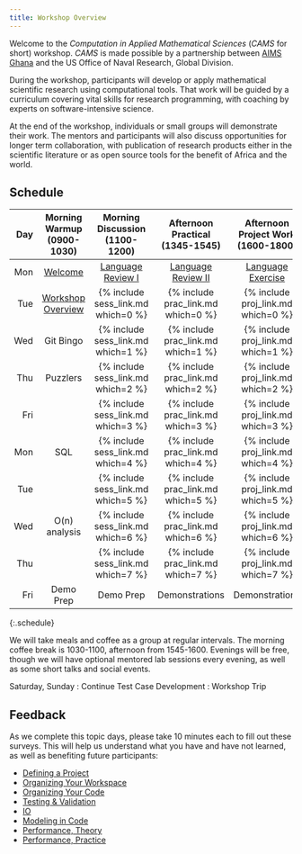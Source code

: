 ```yaml
---
title: Workshop Overview
---
```

Welcome to the *Computation in Applied Mathematical Sciences* (*CAMS* for short)
workshop. *CAMS* is made possible by a partnership between
[AIMS Ghana]({{site.aimsghurl}}) and the US Office of Naval Research, Global Division.

During the workshop, participants will develop or apply mathematical scientific
research using computational tools.  That work will be guided by a curriculum
covering vital skills for research programming, with coaching by experts on
software-intensive science.

At the end of the workshop, individuals or small groups will demonstrate their
work. The mentors and participants will also discuss opportunities for longer
term collaboration, with publication of research products either in the
scientific literature or as open source tools for the benefit of Africa and the
world.

## Schedule

| Day |      Morning Warmup (0900-1030)       |   Morning Discussion (1100-1200)   |  Afternoon Practical (1345-1545)   |   Afternoon Project Work (1600-1800)   |
|----:|:-------------------------------------:|:----------------------------------:|:----------------------------------:|:--------------------------------------:|
| Mon |      [Welcome](warmup/opening/)       |  [Language Review I](reviews/AM/)  | [Language Review II](reviews/PM/)  | [Language Exercise](reviews/exercise/) |
| Tue | [Workshop Overview](warmup/overview/) | {% include sess_link.md which=0 %} | {% include prac_link.md which=0 %} |   {% include proj_link.md which=0 %}   |
| Wed |               Git Bingo               | {% include sess_link.md which=1 %} | {% include prac_link.md which=1 %} |   {% include proj_link.md which=1 %}   |
| Thu |               Puzzlers                | {% include sess_link.md which=2 %} | {% include prac_link.md which=2 %} |   {% include proj_link.md which=2 %}   |
| Fri |                                       | {% include sess_link.md which=3 %} | {% include prac_link.md which=3 %} |   {% include proj_link.md which=3 %}   |
| Mon |                  SQL                  | {% include sess_link.md which=4 %} | {% include prac_link.md which=4 %} |   {% include proj_link.md which=4 %}   |
| Tue |                                       | {% include sess_link.md which=5 %} | {% include prac_link.md which=5 %} |   {% include proj_link.md which=5 %}   |
| Wed |             O(n) analysis             | {% include sess_link.md which=6 %} | {% include prac_link.md which=6 %} |   {% include proj_link.md which=6 %}   |
| Thu |                                       | {% include sess_link.md which=7 %} | {% include prac_link.md which=7 %} |   {% include proj_link.md which=7 %}   |
| Fri |               Demo Prep               |             Demo Prep              |           Demonstrations           |             Demonstrations             |
{:.schedule}

We will take meals and coffee as a group at regular intervals.  The morning coffee break is 1030-1100, afternoon from 1545-1600.  Evenings will be
free, though we will have optional mentored lab sessions every evening, as well
as some short talks and social events.

Saturday, Sunday
: Continue Test Case Development
: Workshop Trip

## Feedback

As we complete this topic days, please take 10 minutes each to fill out these surveys.  This will help us understand what you have and have not learned, as well as benefiting future participants:

 - [Defining a Project](http://goo.gl/forms/soGX6msoEn)
 - [Organizing Your Workspace](http://goo.gl/forms/l4wmH31gjp)
 - [Organizing Your Code](http://goo.gl/forms/HIXnY5pk3w)
 - [Testing & Validation](http://goo.gl/forms/aCjKVd0qFo)
 - [IO](http://goo.gl/forms/loh8cwbS1R)
 - [Modeling in Code](http://goo.gl/forms/dgWur0Zkyx)
 - [Performance, Theory](http://goo.gl/forms/85JZ7uvWI5)
 - [Performance, Practice](http://goo.gl/forms/7xybVljsRy)